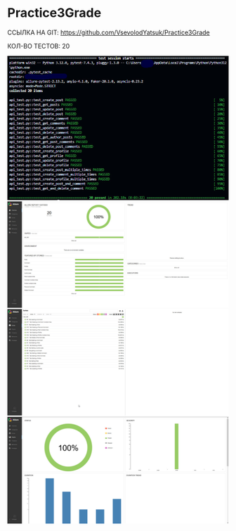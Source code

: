 #  Practice3Grade

ССЫЛКА НА GIT: https://github.com/VsevolodYatsuk/Practice3Grade


КОЛ-ВО ТЕСТОВ: 20



![image](https://github.com/VsevolodYatsuk/Practice3Grade/blob/main/Practice3Grade/Screenshots/scr_1.jpg)
![image](https://github.com/VsevolodYatsuk/Practice3Grade/blob/main/Practice3Grade/Screenshots/scr_2.jpg)
![image](https://github.com/VsevolodYatsuk/Practice3Grade/blob/main/Practice3Grade/Screenshots/scr_3.jpg)
![image](https://github.com/VsevolodYatsuk/Practice3Grade/blob/main/Practice3Grade/Screenshots/scr_4.jpg)
